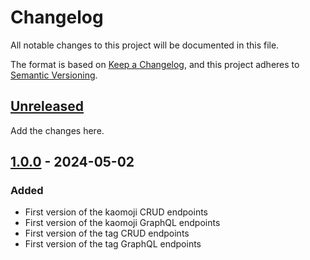 # Changelog

All notable changes to this project will be documented in this file.

The format is based on [Keep a Changelog](https://keepachangelog.com/en/1.1.0/),
and this project adheres to [Semantic Versioning](https://semver.org/spec/v2.0.0.html).

## [Unreleased]

Add the changes here.

## [1.0.0] - 2024-05-02

### Added

- First version of the kaomoji CRUD endpoints
- First version of the kaomoji GraphQL endpoints
- First version of the tag CRUD endpoints
- First version of the tag GraphQL endpoints

[unreleased]: https://github.com/ablandel/another-kaomoji/compare/1.0.0..main

[1.0.0]: https://github.com/ablandel/another-kaomoji/tree/1.0.0
